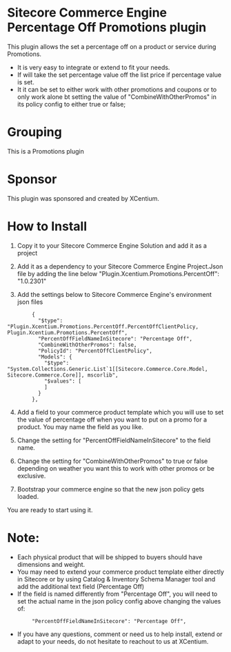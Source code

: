 
Sitecore Commerce Engine Percentage Off Promotions plugin
======================================

This plugin allows the set a percentage off on a product or service during Promotions. 
- It is very easy to integrate or extend to fit your needs.
- If will take the set percentage value off the list price if percentage value is set.
- It it can be set to either work with other promotions and coupons or to only work alone bt setting the value of "CombineWithOtherPromos" in its policy config to either true or false;


Grouping
========
This is a Promotions plugin

Sponsor
=======
This plugin was sponsored and created by XCentium.

How to Install
==============

1. Copy it to your Sitecore Commerce Engine Solution and add it as a project 

2. Add it as a dependency to your Sitecore Commerce Engine Project.Json file by adding the line below
    "Plugin.Xcentium.Promotions.PercentOff": "1.0.2301"

3. Add the settings below to Sitecore Commerce Engine's environment json files

```
        {
          "$type": "Plugin.Xcentium.Promotions.PercentOff.PercentOffClientPolicy, Plugin.Xcentium.Promotions.PercentOff",
          "PercentOffFieldNameInSitecore": "Percentage Off",
          "CombineWithOtherPromos": false,
          "PolicyId": "PercentOffClientPolicy",
          "Models": {
            "$type": "System.Collections.Generic.List`1[[Sitecore.Commerce.Core.Model, Sitecore.Commerce.Core]], mscorlib",
            "$values": [
            ]
          }
        },

```
4. Add a field to your commerce product template which you will use to set the value of percentage off when you want to put on a promo for a product. You may name the field as you like.

5. Change the setting for "PercentOffFieldNameInSitecore" to the field name.

6. Change the setting for "CombineWithOtherPromos" to true or false depending on weather you want this to work with other promos or be exclusive.

7. Bootstrap your commerce engine so that the new json policy gets loaded.

You are ready to start using it. 

Note:
=====
- Each physical product that will be shipped to buyers should have dimensions and weight.
- You may need to extend your commerce product template either directly in Sitecore or by using Catalog & Inventory Schema Manager tool and add the additional text field (Percentage Off)
- If the field is named differently from "Percentage Off", you will need to set the actual name in the json policy config above changing the values of:

```
        "PercentOffFieldNameInSitecore": "Percentage Off",

```

- If you have any questions, comment or need us to help install, extend or adapt to your needs, do not hesitate to reachout to us at XCentium.




